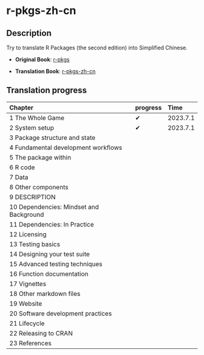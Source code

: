# r-pkgs-zh-cn

## Description

Try to translate R Packages (the second edition) into Simplified Chinese.

-   **Original Book**: [r-pkgs](https://r-pkgs.org/)

-   **Translation Book**: [r-pkgs-zh-cn](https://zhenghu159.github.io/r-pkgs-zh-cn/)

## Translation progress

| Chapter                                  | progress | Time      |
|:-----------------------------------------|:---------|:----------|
| 1  The Whole Game                        |    ✔     | 2023.7.1  |
| 2  System setup                          |    ✔     | 2023.7.1  |
| 3  Package structure and state           |          |           |
| 4  Fundamental development workflows     |          |           |
| 5  The package within                    |          |           |
| 6  R code                                |          |           |
| 7  Data                                  |          |           |
| 8  Other components                      |          |           |
| 9  DESCRIPTION                           |          |           |
| 10  Dependencies: Mindset and Background |          |           |
| 11  Dependencies: In Practice            |          |           |
| 12  Licensing                            |          |           |
| 13  Testing basics                       |          |           |
| 14  Designing your test suite            |          |           |
| 15  Advanced testing techniques          |          |           |
| 16  Function documentation               |          |           |
| 17  Vignettes                            |          |           |
| 18  Other markdown files                 |          |           |
| 19  Website                              |          |           |
| 20  Software development practices       |          |           |
| 21  Lifecycle                            |          |           |
| 22  Releasing to CRAN                    |          |           |
| 23  References                           |          |           |





